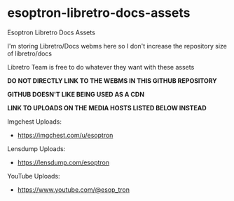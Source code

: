 # esoptron-libretro-docs-assets

Esoptron Libretro Docs Assets

I'm storing Libretro/Docs webms here so I don't increase the repository size of libretro/docs

Libretro Team is free to do whatever they want with these assets

**DO NOT DIRECTLY LINK TO THE WEBMS IN THIS GITHUB REPOSITORY**

**GITHUB DOESN'T LIKE BEING USED AS A CDN**

**LINK TO UPLOADS ON THE MEDIA HOSTS LISTED BELOW INSTEAD**

Imgchest Uploads:

* https://imgchest.com/u/esoptron

Lensdump Uploads:

* https://lensdump.com/esoptron

YouTube Uploads:

* https://www.youtube.com/@esop_tron
